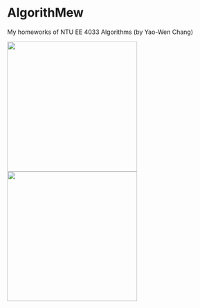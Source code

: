 # AlgorithMew
 My homeworks of NTU EE 4033 Algorithms (by Yao-Wen Chang) 

<img src="https://i.pinimg.com/originals/f5/e1/2f/f5e12f11fd1d7e917eb1462c9bff21d2.png" height=300 /> <img src="https://i.pinimg.com/originals/c2/ee/c1/c2eec140e4aa4066bbce94cd6a6f45e0.png" height=300 />
